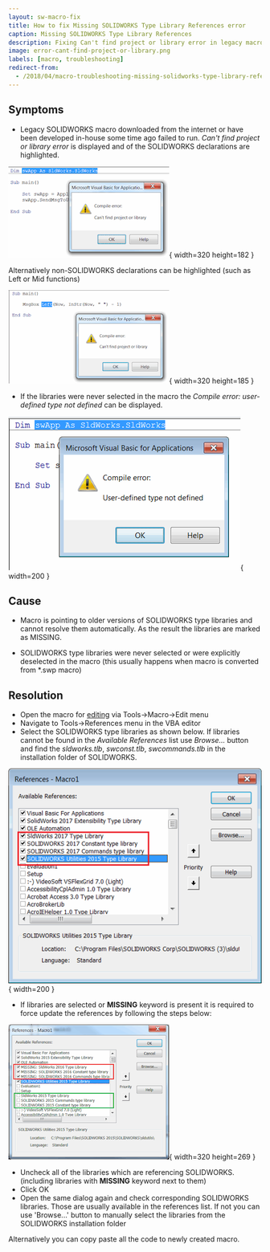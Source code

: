 ```yaml
---
layout: sw-macro-fix
title: How to fix Missing SOLIDWORKS Type Library References error
caption: Missing SOLIDWORKS Type Library References
description: Fixing Can't find project or library error in legacy macro
image: error-cant-find-project-or-library.png
labels: [macro, troubleshooting]
redirect-from:
  - /2018/04/macro-troubleshooting-missing-solidworks-type-library-references.html
---
```

## Symptoms

* Legacy SOLIDWORKS macro downloaded from the internet or have been developed in-house some time ago failed to run.
*Can't find project or library error* is displayed and of the SOLIDWORKS declarations are highlighted.

![Can't find project or library error when running the macro](error-cant-find-project-or-library.png){ width=320 height=182 }

Alternatively non-SOLIDWORKS declarations can be highlighted (such as Left or Mid functions)

![Can't find project or library error on Left function in VBA](error-cant-find-project-or-library-left.png){ width=320 height=185 }

* If the libraries were never selected in the macro the *Compile error: user-defined type not defined* can be displayed.

![Compile error: user-defined type not defined](compile-error-user-defined-type-not-defined.png){ width=200 }

## Cause

* Macro is pointing to older versions of SOLIDWORKS type libraries and cannot resolve them automatically. As the result the libraries are marked as MISSING.

* SOLIDWORKS type libraries were never selected or were explicitly deselected in the macro (this usually happens when macro is converted from *.swp macro)

## Resolution

* Open the macro for [editing](http://help.solidworks.com/2017/english/solidworks/sldworks/t_edit_macro.htm) via Tools->Macro->Edit menu
* Navigate to Tools->References menu in the VBA editor
* Select the SOLIDWORKS type libraries as shown below. If libraries cannot be found in the *Available References* list use *Browse...* button and find the *sldworks.tlb*, *swconst.tlb*, *swcommands.tlb* in the installation folder of SOLIDWORKS.

![Required SOLIDWORKS type libraries](selected-sw-references.png){ width=200 }

* If libraries are selected or **MISSING** keyword is present it is required to force update the references by following the steps below:

![List of missing references in VBA macro](fix-update-vba-references.png){ width=320 height=269 }

* Uncheck all of the libraries which are referencing SOLIDWORKS. (including libraries with **MISSING** keyword next to them)
* Click OK
* Open the same dialog again and check corresponding SOLIDWORKS libraries. Those are usually available in the references list.
If not you can use 'Browse...' button to manually select the libraries from the SOLIDWORKS installation folder

Alternatively you can copy paste all the code to newly created macro.
